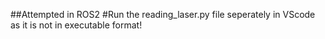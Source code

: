 ##Attempted in ROS2
#Run the reading_laser.py file seperately in VScode as it is not in executable format!
